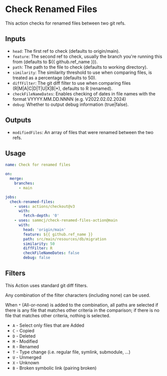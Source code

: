 # Check Renamed Files

This action checks for renamed files between two git refs.

## Inputs

- `head`: The first ref to check (defaults to origin/main).
- `feature`: The second ref to check, usually the branch you're running this from (defaults to ${{ github.ref_name }}).
- `path`: The path to the file to check (defaults to working directory).
- `similarity`: The similarity threshold to use when comparing files, is treated as a percentage (defaults to 50).
- `diffFilter`: The git diff filter to use when comparing files (R|M|A|C|D|T|U|X|B|*), defaults to R (renamed).
- `checkFileNameDates`: Enables checking of dates in file names with the format VYYYY.MM.DD.NNNN (e.g. V2022.02.02.2024)
- `debug`: Whether to output debug information (true|false).

## Outputs

- `modifiedFiles`: An array of files that were renamed between the two refs.

## Usage

```yaml
name: Check for renamed files

on:
  merge:
    branches:
      - main

jobs:
  check-renamed-files:
    - uses: actions/checkout@v3
      with:
        fetch-depth: '0'
    - uses: sammcj/check-renamed-files-action@main
      with:
        head: 'origin/main'
        feature: ${{ github.ref_name }}
        path: src/main/resources/db/migration
        similarity: 50
        diffFilter: R
        checkFileNameDates: false
        debug: false
```

## Filters

This Action uses standard git diff filters.

Any combination of the filter characters (including none) can be used.

When `*` (All-or-none) is added to the combination, all paths are selected if there is any file that matches other criteria in the comparison; if there is no file that matches other criteria, nothing is selected.

- `A` - Select only files that are Added
- `C` - Copied
- `D` - Deleted
- `M` - Modified
- `R` - Renamed
- `T` - Type change (i.e. regular file, symlink, submodule, …​)
- `U` - Unmerged
- `X` - Unknown
- `B` - Broken symbolic link (pairing broken)
